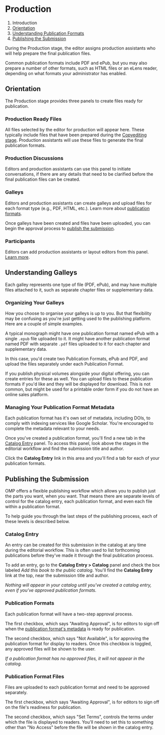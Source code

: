 # Production

1. Introduction
2. [Orientation](production.md#orientation)
3. [Understanding Publication Formats](production.md#understanding-publication-formats)
3. [Publishing the Submission](production.md#publish)

During the Production stage, the editor assigns production assistants who will help prepare the final publication files.

Common publication formats include PDF and ePub, but you may also prepare a number of other formats, such as HTML files or an eLens reader, depending on what formats your administrator has enabled.

## <a name="orientation"></a>Orientation

The Production stage provides three panels to create files ready for publication.

### <a name="production-ready"></a>Production Ready Files

All files selected by the editor for production will appear here. These typically include files that have been prepared during the [Copyediting stage](copyediting.md). Production assistants will use these files to generate the final publication formats.

### <a name="production-discussions"></a>Production Discussions

Editors and production assistants can use this panel to initiate conversations, if there are any details that need to be clarified before the final publication files can be created.

### <a name="publication-formats"></a>Galleys

Editors and production assistants can create galleys and upload files for each format type (e.g., PDF, HTML, etc.). Learn more about [publication formats](production.md#understanding-publication-formats).

Once galleys have been created and files have been uploaded, you can begin the approval process to [publish the submission](production.md#publish).

### <a name="participants"></a>Participants

Editors can add production assistants or layout editors from this panel. [Learn more](../editorial-workflow.md#participants).

## <a name="understanding-galleys"></a>Understanding Galleys

Each galley represents one type of file (PDF, ePub), and may have multiple files attached to it, such as separate chapter files or supplementary data.

### Organizing Your Galleys

How you choose to organise your galleys is up to you. But that flexibility may be confusing as you're just getting used to the publishing platform. Here are a couple of simple examples.

A typical monograph might have one publication format named ePub with a single `.epub` file uploaded to it. It might have another publication format named PDF with separate `.pdf` files uploaded to it for each chapter and supplementary data.

In this case, you'd create two Publication Formats, ePub and PDF, and upload the files separately under each Publication Format.

If you publish physical volumes alongside your digital offering, you can create entries for these as well. You can upload files to these publication formats if you'd like and they will be displayed for download. This is not common, but might be used for a printable order form if you do not have an online sales platform.

### <a name="publication-format-metadata"></a>Managing Your Publication Format Metadata

Each publication format has it's own set of metadata, including DOIs, to comply with indexing services like Google Scholar. You're encouraged to complete the metadata relevant to your needs.

Once you've created a publication format, you'll find a new tab in the [Catalog Entry](../editorial-workflow.md#catalog-entry) panel. To access this panel, look above the stages in the editorial workflow and find the submission title and author.

Click the **Catalog Entry** link in this area and you'll find a tab for each of your publication formats.

## <a name="publish"></a>Publishing the Submission

OMP offers a flexible publishing workflow which allows you to publish just the parts you want, when you want. That means there are separate levels of control for the catalog entry, each publication format, and even each file within a publication format.

To help guide you through the last steps of the publishing process, each of these levels is described below.

### Catalog Entry

An entry can be created for this submission in the catalog at any time during the editorial workflow. This is often used to list forthcoming publications before they've made it through the final publication process.

To add an entry, go to the **Catalog Entry > Catalog** panel and check the box labeled *Add this book to the public catalog*. You'll find the **Catalog Entry** link at the top, near the submission title and author.

*Nothing will appear in your catalog until you've created a catalog entry, even if you've approved publication formats.*

### Publication Formats

Each publication format will have a two-step approval process.

The first checkbox, which says "Awaiting Approval", is for editors to sign off when the [publication format's metadata](production.md#publication-format-metadata) is ready for publication.

The second checkbox, which says "Not Available", is for approving the publication format for display to readers. Once this checkbox is toggled, any approved files will be shown to the user.

*If a publication format has no approved files, it will not appear in the catalog.*

### Publication Format Files

Files are uploaded to each publication format and need to be approved separately.

The first checkbox, which says "Awaiting Approval", is for editors to sign off on the file's readiness for publication.

The second checkbox, which says "Set Terms", controls the terms under which the file is displayed to readers. You'll need to set this to something other than "No Access" before the file will be shown in the catalog entry.
